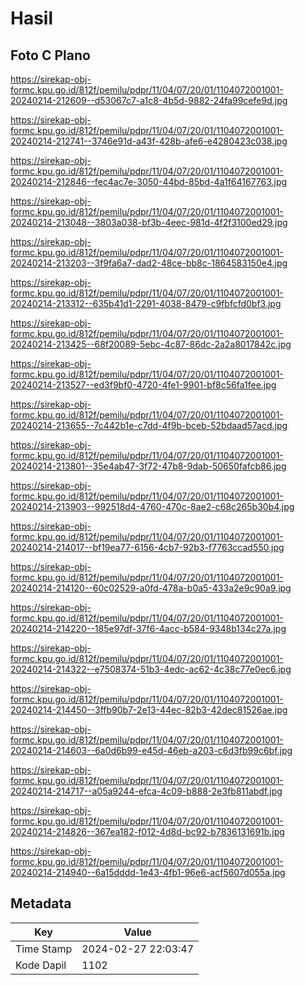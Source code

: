 # Hasil

## Foto C Plano

https://sirekap-obj-formc.kpu.go.id/812f/pemilu/pdpr/11/04/07/20/01/1104072001001-20240214-212609--d53067c7-a1c8-4b5d-9882-24fa99cefe9d.jpg

https://sirekap-obj-formc.kpu.go.id/812f/pemilu/pdpr/11/04/07/20/01/1104072001001-20240214-212741--3746e91d-a43f-428b-afe6-e4280423c038.jpg

https://sirekap-obj-formc.kpu.go.id/812f/pemilu/pdpr/11/04/07/20/01/1104072001001-20240214-212846--fec4ac7e-3050-44bd-85bd-4a1f64167763.jpg

https://sirekap-obj-formc.kpu.go.id/812f/pemilu/pdpr/11/04/07/20/01/1104072001001-20240214-213048--3803a038-bf3b-4eec-981d-4f2f3100ed29.jpg

https://sirekap-obj-formc.kpu.go.id/812f/pemilu/pdpr/11/04/07/20/01/1104072001001-20240214-213203--3f9fa6a7-dad2-48ce-bb8c-1864583150e4.jpg

https://sirekap-obj-formc.kpu.go.id/812f/pemilu/pdpr/11/04/07/20/01/1104072001001-20240214-213312--635b41d1-2291-4038-8479-c9fbfcfd0bf3.jpg

https://sirekap-obj-formc.kpu.go.id/812f/pemilu/pdpr/11/04/07/20/01/1104072001001-20240214-213425--68f20089-5ebc-4c87-86dc-2a2a8017842c.jpg

https://sirekap-obj-formc.kpu.go.id/812f/pemilu/pdpr/11/04/07/20/01/1104072001001-20240214-213527--ed3f9bf0-4720-4fe1-9901-bf8c56fa1fee.jpg

https://sirekap-obj-formc.kpu.go.id/812f/pemilu/pdpr/11/04/07/20/01/1104072001001-20240214-213655--7c442b1e-c7dd-4f9b-bceb-52bdaad57acd.jpg

https://sirekap-obj-formc.kpu.go.id/812f/pemilu/pdpr/11/04/07/20/01/1104072001001-20240214-213801--35e4ab47-3f72-47b8-9dab-50650fafcb86.jpg

https://sirekap-obj-formc.kpu.go.id/812f/pemilu/pdpr/11/04/07/20/01/1104072001001-20240214-213903--992518d4-4760-470c-8ae2-c68c265b30b4.jpg

https://sirekap-obj-formc.kpu.go.id/812f/pemilu/pdpr/11/04/07/20/01/1104072001001-20240214-214017--bf19ea77-6156-4cb7-92b3-f7763ccad550.jpg

https://sirekap-obj-formc.kpu.go.id/812f/pemilu/pdpr/11/04/07/20/01/1104072001001-20240214-214120--60c02529-a0fd-478a-b0a5-433a2e9c90a9.jpg

https://sirekap-obj-formc.kpu.go.id/812f/pemilu/pdpr/11/04/07/20/01/1104072001001-20240214-214220--185e97df-37f6-4acc-b584-9348b134c27a.jpg

https://sirekap-obj-formc.kpu.go.id/812f/pemilu/pdpr/11/04/07/20/01/1104072001001-20240214-214322--e7508374-51b3-4edc-ac62-4c38c77e0ec6.jpg

https://sirekap-obj-formc.kpu.go.id/812f/pemilu/pdpr/11/04/07/20/01/1104072001001-20240214-214450--3ffb90b7-2e13-44ec-82b3-42dec81526ae.jpg

https://sirekap-obj-formc.kpu.go.id/812f/pemilu/pdpr/11/04/07/20/01/1104072001001-20240214-214603--6a0d6b99-e45d-46eb-a203-c6d3fb99c6bf.jpg

https://sirekap-obj-formc.kpu.go.id/812f/pemilu/pdpr/11/04/07/20/01/1104072001001-20240214-214717--a05a9244-efca-4c09-b888-2e3fb811abdf.jpg

https://sirekap-obj-formc.kpu.go.id/812f/pemilu/pdpr/11/04/07/20/01/1104072001001-20240214-214826--367ea182-f012-4d8d-bc92-b7836131691b.jpg

https://sirekap-obj-formc.kpu.go.id/812f/pemilu/pdpr/11/04/07/20/01/1104072001001-20240214-214940--6a15dddd-1e43-4fb1-96e6-acf5607d055a.jpg


## Metadata

| Key        | Value               |
| ---------- | ------------------- |
| Time Stamp | 2024-02-27 22:03:47 |
| Kode Dapil | 1102                |



